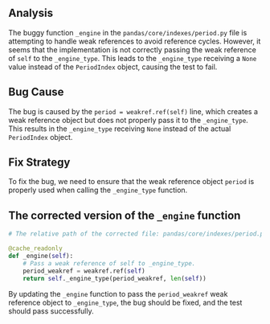 ## Analysis
The buggy function `_engine` in the `pandas/core/indexes/period.py` file is attempting to handle weak references to avoid reference cycles. However, it seems that the implementation is not correctly passing the weak reference of `self` to the `_engine_type`. This leads to the `_engine_type` receiving a `None` value instead of the `PeriodIndex` object, causing the test to fail.

## Bug Cause
The bug is caused by the `period = weakref.ref(self)` line, which creates a weak reference object but does not properly pass it to the `_engine_type`. This results in the `_engine_type` receiving `None` instead of the actual `PeriodIndex` object.

## Fix Strategy
To fix the bug, we need to ensure that the weak reference object `period` is properly used when calling the `_engine_type` function.

## The corrected version of the `_engine` function
```python
# The relative path of the corrected file: pandas/core/indexes/period.py

@cache_readonly
def _engine(self):
    # Pass a weak reference of self to _engine_type.
    period_weakref = weakref.ref(self)
    return self._engine_type(period_weakref, len(self))
``` 

By updating the `_engine` function to pass the `period_weakref` weak reference object to `_engine_type`, the bug should be fixed, and the test should pass successfully.